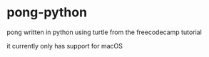 # pong-python
pong written in python using turtle from the freecodecamp tutorial

it currently only has support for macOS
